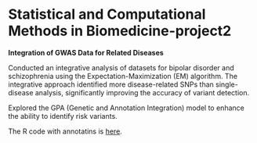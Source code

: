 # Statistical and Computational Methods in Biomedicine-project2
**Integration of GWAS Data for Related Diseases**

Conducted an integrative analysis of datasets for bipolar disorder and schizophrenia using the Expectation-Maximization (EM) algorithm. The integrative approach identified more disease-related SNPs than single-disease analysis, significantly improving the accuracy of variant detection. 

Explored the GPA (Genetic and Annotation Integration) model to enhance the ability to identify risk variants.

The R code with annotatins is [here](https://github.com/qjymary/Statistical-and-computational-methods-in-Biomedicine-project2/Statistical-and-Computational-Methods-in-Biomedicine-project2-20241019-R.html).
